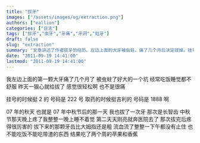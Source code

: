 ```yaml
---
title: "拔牙"
images: ["/assets/images/og/extraction.png"]
authors: ["eallion"]
categories: ["日志"]
tags: ["拔牙","虫牙","牙痛","牙洞","蛀牙"]
draft: false
slug: "extraction"
summary: "文章讲述了作者拔牙的经历。左边上面的大牙被虫蛀，痛了几个月后决定拔掉。挂号时得到一个 “2” 的号码，取药时得到一个 “1888” 的吉利号码。作者还提到在 07 年中秋节后也曾拔过一次智齿，那次非常疼痛并流血很久。最后作者只能吃苹果和香蕉两周来养口。"
date: "2011-09-19 14:41:00"
lastmod: "2011-09-19 14:41:00"
---
```


我左边上面的第一颗大牙痛了几个月了
被虫蛀了好大的一个坑
经常吃饭睡觉都不舒服
昨天一狠心就给拔了
感觉很轻松啊
也不是很痛

挂号的时候挺 2 的
号码是 222 号
取药的时候挺吉利的
号码是 1888 啊

07 年的秋天
也就是 07 年中秋节后的那一天
我也拔了一次牙
那次是长智齿
中秋节那天晚上疼了我整整一晚上睡不着觉
第二天天刚亮就奔医院去了
那次拔完后疼得很厉害的
拔下来的那颗牙齿比大姆指还是粗
流血流了整整一下午都没有止住
也不能吃饭不能吃带渣的东西
结果吃了两个周的苹果和香蕉
